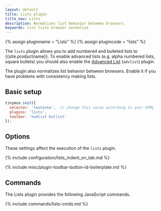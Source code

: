 ```yaml
---
layout: default
title: Lists plugin
title_nav: Lists
description: Normalizes list behavior between browsers.
keywords: list lists browser normalize
---
```


{% assign pluginname = "Lists" %}
{% assign plugincode = "lists" %}

The `lists` plugin allows you to add numbered and bulleted lists to {{site.productname}}. To enable advanced lists (e.g. alpha numbered lists, square bullets) you should also enable the [Advanced List]({{site.baseurl}}/plugins-ref/opensource/advlist/) (`advlist`) plugin.

The plugin also normalizes list behavior between browsers. Enable it if you have problems with consistency making lists.

## Basic setup

```js
tinymce.init({
  selector: 'textarea',  // change this value according to your HTML
  plugins: 'lists',
  toolbar: 'numlist bullist'
});
```

## Options

These settings affect the execution of the `lists` plugin.

{% include configuration/lists_indent_on_tab.md %}

{% include misc/plugin-toolbar-button-id-boilerplate.md %}

## Commands

The Lists plugin provides the following JavaScript commands.

{% include commands/lists-cmds.md %}
